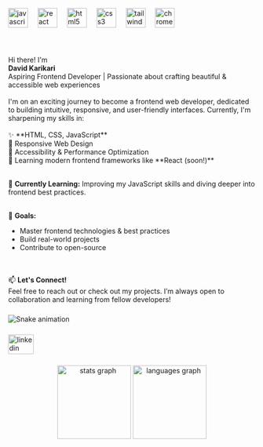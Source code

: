 <div align="left">
  <img src="https://cdn.jsdelivr.net/gh/devicons/devicon/icons/javascript/javascript-original.svg" height="40" alt="javascript logo"  />
  <img width="12" />
  <img src="https://cdn.jsdelivr.net/gh/devicons/devicon/icons/react/react-original.svg" height="40" alt="react logo"  />
  <img width="12" />
  <img src="https://cdn.jsdelivr.net/gh/devicons/devicon/icons/html5/html5-original.svg" height="40" alt="html5 logo"  />
  <img width="12" />
  <img src="https://cdn.jsdelivr.net/gh/devicons/devicon/icons/css3/css3-original.svg" height="40" alt="css3 logo"  />
  <img width="12" />
  <img src="https://cdn.simpleicons.org/tailwindcss/06B6D4" height="40" alt="tailwindcss logo"  />
  <img width="12" />
  <img src="https://cdn.jsdelivr.net/gh/devicons/devicon/icons/chrome/chrome-original.svg" height="40" alt="chrome logo"  />
</div>

###

<br clear="both">

<p align="left">
  Hi there! I'm <br>
  <strong>David Karikari</strong> <br>
  Aspiring Frontend Developer | Passionate about crafting beautiful & accessible web experiences
  <br><br>
  I'm on an exciting journey to become a frontend web developer, dedicated to building intuitive, responsive, and user-friendly interfaces. Currently, I'm sharpening my skills in:
  <br><br>
  ✨ **HTML, CSS, JavaScript** <br>
  🔹 Responsive Web Design <br>
  🔹 Accessibility & Performance Optimization <br>
  🔹 Learning modern frontend frameworks like **React (soon!)** <br><br>
  
  🌱 **Currently Learning:** Improving my JavaScript skills and diving deeper into frontend best practices.
  <br><br>
  
  🎯 **Goals:**  
  - Master frontend technologies & best practices  
  - Build real-world projects  
  - Contribute to open-source  
  <br><br>

  📫 **Let's Connect!**  
  Feel free to reach out or check out my projects. I’m always open to collaboration and learning from fellow developers!
</p>

###

<img src="https://raw.githubusercontent.com/dk-willing/dk-willing/output/snake.svg" alt="Snake animation" />

###

<div align="left">
  <a href="https://www.linkedin.com/in/davekarikari/" target="_blank">
    <img src="https://raw.githubusercontent.com/maurodesouza/profile-readme-generator/master/src/assets/icons/social/linkedin/default.svg" width="52" height="40" alt="linkedin logo"  />
  </a>
</div>

###

<div align="center">
  <img src="https://github-readme-stats.vercel.app/api?username=dk-willing&hide_title=false&hide_rank=false&show_icons=true&include_all_commits=true&count_private=true&disable_animations=false&theme=dracula&locale=en&hide_border=false&order=1" height="150" alt="stats graph"  />
  <img src="https://github-readme-stats.vercel.app/api/top-langs?username=dk-willing&locale=en&hide_title=false&layout=compact&card_width=320&langs_count=5&theme=dracula&hide_border=false&order=2" height="150" alt="languages graph"  />
</div>
